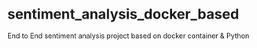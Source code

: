 # sentiment_analysis_docker_based
End to End sentiment analysis project based on docker container &amp; Python
